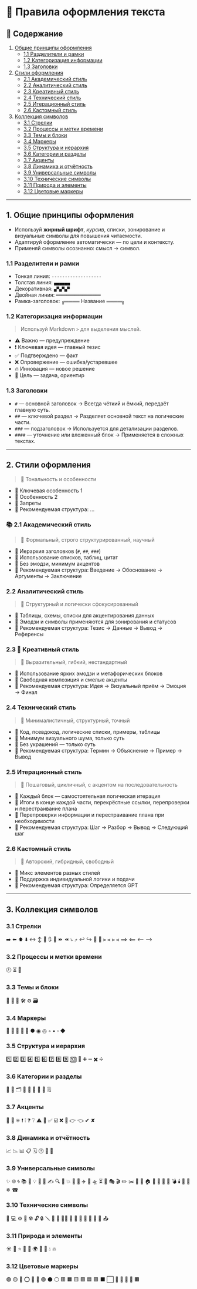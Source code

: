 # 🎨 Правила оформления текста

## 📑 Содержание
1. [Общие принципы оформления](#1-общие-принципы-оформления)
   - [1.1 Разделители и рамки](#11-разделители-и-рамки)
   - [1.2 Категоризация информации](#12-категоризация-информации)
   - [1.3 Заголовки](#13-заголовки)
2. [Стили оформления](#2-стили-оформления)
   - [2.1 Академический стиль](#21-академический-стиль)
   - [2.2 Аналитический стиль](#22-аналитический-стиль)
   - [2.3 Креативный стиль](#23-креативный-стиль)
   - [2.4 Технический стиль](#24-технический-стиль)
   - [2.5 Итерационный стиль](#25-итерационный-стиль)
   - [2.6 Кастомный стиль](#26-кастомный-стиль)
3. [Коллекция символов](#3-коллекция-символов)
   - [3.1 Стрелки](#31-стрелки)
   - [3.2 Процессы и метки времени](#32-процессы-и-метки-времени)
   - [3.3 Темы и блоки](#33-темы-и-блоки)
   - [3.4 Маркеры](#34-маркеры)
   - [3.5 Структура и иерархия](#35-структура-и-иерархия)
   - [3.6 Категории и разделы](#36-категории-и-разделы)
   - [3.7 Акценты](#37-акценты)
   - [3.8 Динамика и отчётность](#38-динамика-и-отчётность)
   - [3.9 Универсальные символы](#39-универсальные-символы)
   - [3.10 Технические символы](#310-технические-символы)
   - [3.11 Природа и элементы](#311-природа-и-элементы)
   - [3.12 Цветовые маркеры](#312-цветовые-маркеры)

---

## 1. Общие принципы оформления

- Используй **жирный шрифт**, *курсив*, списки, зонирование и визуальные символы для повышения читаемости.
- Адаптируй оформление автоматически — по цели и контексту.
- Применяй символы осознанно: смысл → символ.

### 1.1 Разделители и рамки
- Тонкая линия: `-------------------`
- Толстая линия: `▄▄▄▄▄▄`
- Декоративная: `▄▀▄▀▄▀`
- Двойная линия: `═════════════════`
- Рамка-заголовок: ╔════ Название ════╗

### 1.2 Категоризация информации
> Используй Markdown `>` для выделения мыслей.

- ⚠️ Важно — предупреждение
- ❗ Ключевая идея — главный тезис
- ✅ Подтверждено — факт
- ❌ Опровержение — ошибка/устаревшее
- 🔥 Инновация — новое решение
- 🎯 Цель — задача, ориентир

### 1.3 Заголовки
- `#` — основной заголовок → Всегда чёткий и ёмкий, передаёт главную суть.
- `##` — ключевой раздел → Разделяет основной текст на логические части.
- `###` — подзаголовок → Используется для детализации разделов.
- `####` — уточнение или вложенный блок → Применяется в сложных текстах.

---

## 2. Стили оформления
> 🎯 Тональность и особенности

- 📌 Ключевая особенность 1
- 📌 Особенность 2
- 🚫 Запреты
- 🧩 Рекомендуемая структура: ...

### 📚 2.1 Академический стиль
> 🎯 Формальный, строго структурированный, научный

- 📌 Иерархия заголовков (`#`, `##`, `###`)  
- 📌 Использование списков, таблиц, цитат  
- 🚫 Без эмодзи, минимум акцентов
- 🧩 Рекомендуемая структура: Введение → Обоснование → Аргументы → Заключение

### 2.2 Аналитический стиль
> 🎯 Структурный и логически сфокусированный

- 📌 Таблицы, схемы, списки для акцентирования данных  
- 📌 Эмодзи и символы применяются для зонирования и статусов  
- 🧩 Рекомендуемая структура: Тезис → Данные → Вывод → Референсы

### 2.3 🎨 Креативный стиль
> 🎯 Выразительный, гибкий, нестандартный

- 📌 Использование ярких эмодзи и метафорических блоков  
- 📌 Свободная композиция и смелые акценты  
- 🧩 Рекомендуемая структура: Идея → Визуальный приём → Эмоция → Финал

### 2.4 Технический стиль
> 🎯 Минималистичный, структурный, точный

- 📌 Код, псевдокод, логические списки, примеры, таблицы
- 📌 Минимум визуального шума, только суть  
- 🚫 Без украшений — только суть
- 🧩 Рекомендуемая структура: Термин → Объяснение → Пример → Вывод

### 2.5 Итерационный стиль
> 🎯 Пошаговый, цикличный, с акцентом на последовательность

- 📌 Каждый блок — самостоятельная логическая итерация  
- 📌 Итоги в конце каждой части, перекрёстные ссылки, перепроверки и перестраивание плана
- 📌 Перепроверки информации и перестраивание плана при необходимости
- 🧩 Рекомендуемая структура: Шаг → Разбор → Вывод → Следующий шаг

### 2.6 Кастомный стиль
> 🎯 Авторский, гибридный, свободный

- 📌 Микс элементов разных стилей
- 📌 Поддержка индивидуальной логики и подачи  
- 🧩 Рекомендуемая структура: Определяется GPT

---

## 3. Коллекция символов

### 3.1 Стрелки
➡️ ⬅️ ⬆️ ⬇️ ↔️ ↕️ 🔄 🔃 🔂 ⏩ ⏪ ⤵️ ⤴️ ↩️ ↪️ 🔼 🔽 ⫸ ⫷ ⪢ ⪡ ⟹ ⟸ ⟵ ⟶

### 3.2 Процессы и метки времени
🕗 ⏳ 📆

### 3.3 Темы и блоки
🧩 🧊 🧠 🛠️ ⚙️ 🗃️

### 3.4 Маркеры
🔹 🔸 🔷 🔶 🔘 ● ◉ ◎ ◦ ▪️ ▫️ ◆

### 3.5 Структура и иерархия
1️⃣ 2️⃣ 3️⃣ 4️⃣ 5️⃣ 6️⃣ 7️⃣ 8️⃣ 9️⃣ 🔟 🔢 ➕ ➖ ✖️ ➗

### 3.6 Категории и разделы
📁 📂 🗂️ 📑 📄 📃 🧾 📝 🗒️

### 3.7 Акценты
📌 📍 ✳️ ❗ ❕ ❓ ❔ ⚠️ 🚨 ✅ ☑️ ❌ 🔔 👉 👈 ✔ ✘

### 3.8 Динамика и отчётность
📈 📉 📊 📋 🗓️ 🕒 🧮 📜

### 3.9 Универсальные символы
✨ 🌐 🌀 📚 📱 💡 🔮 🔑 ✍️ 🔍 🔎 💥 💬 📢 ✈️ 🚀 🛸 ⏳ 🎨 🎭 🎬 ✏️ ✂️ 📸 🏢 🏠 🏯 🕌 💎 🧿 💣 🕯️ 💊 🎯 ❄ ☎

### 3.10 Технические символы
📱 💻 ⚙️ 🧲 ☢️ 🔓 🔒 🪛 🧬 🧪 👨‍💻 💾 🔧 📠 🔐 📐 📏 🧷 📤

### 3.11 Природа и элементы
☀️ 🌙 ⭐️ 🌟 🌈 🌍 🌸 💐 💧 🔥

### 3.12 Цветовые маркеры
🟢 🟡 🔴 ⭕ 🛑 🔵 🟣 ⚫️ ⚪️ 🟥 🟧 🟨 🟩 🟦 🟪 ⬛️ ⬜️ 🔳 📗 📘 📙 🟫
